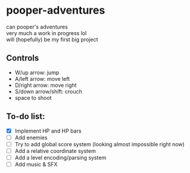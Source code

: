 # pooper-adventures
can pooper's adventures  
very much a work in progress lol  
will (hopefully) be my first big project  

## Controls
- W/up arrow: jump
- A/left arrow: move left
- D/right arrow: move right
- S/down arrow/shift: crouch
- space to shoot

## To-do list:
- [x] Implement HP and HP bars
- [ ] Add enemies
- [ ] Try to add global score system (looking almost impossible right now)
- [ ] Add a relative coordinate system
- [ ] Add a level encoding/parsing system
- [ ] Add music & SFX
